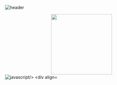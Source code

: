 ![header](https://capsule-render.vercel.app/api?type=waving&color=timeAuto&fontAlign=50&fontAlignY=30&text=Singilwon&desc=developer&descAlign=70&descAlignY=55&height=200&fontSize=60&fontColor=ffffff)
<div id="header" align="center">
  <img src="https://media.giphy.com/media/QTfX9Ejfra3ZmNxh6B/giphy.gif" width="200"/>
</div>
<img src="https://img.shields.io/badge/JAVASCRIPT-F7D1E?style=flat-square&logo=JavaScript&logoColor=white" alt="javascript/>
<div align="center">
  <img src="https://komarev.com/ghpvc/?username=moonpower&style=flat-square&color=blue" alt=""/>
</div>
